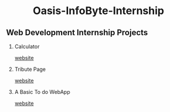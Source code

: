 <h1 align=center>Oasis-InfoByte-Internship</h1>


<h2> Web Development Internship Projects </h2>

<ol>
  
  <li> Calculator </li>
  <p><a href="https://oibsip-task4.netlify.app/">website</a></p>
  
  <li> Tribute Page </li>
  <p><a href="https://oibsip-task5.netlify.app/">website</a></p>
  
  <li> A Basic To do WebApp </li>
  <p><a href="https://oibsip-task6.netlify.app/">website</a></p>
  

  
  </ol>

